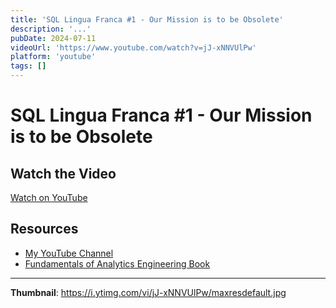 ```yaml
---
title: 'SQL Lingua Franca #1 - Our Mission is to be Obsolete'
description: '...'
pubDate: 2024-07-11
videoUrl: 'https://www.youtube.com/watch?v=jJ-xNNVUlPw'
platform: 'youtube'
tags: []
---
```


# SQL Lingua Franca #1 - Our Mission is to be Obsolete



## Watch the Video

[Watch on YouTube](https://www.youtube.com/watch?v=jJ-xNNVUlPw)

## Resources

- [My YouTube Channel](https://www.youtube.com/juanalytics)
- [Fundamentals of Analytics Engineering Book](https://www.amazon.com/author/jmperafan)

---

**Thumbnail**: https://i.ytimg.com/vi/jJ-xNNVUlPw/maxresdefault.jpg
